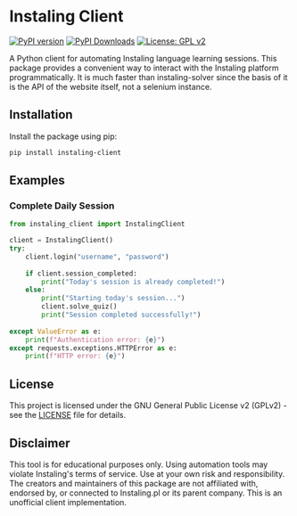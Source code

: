 # Instaling Client

[![PyPI version](https://img.shields.io/pypi/v/instaling-client.svg)](https://pypi.org/project/instaling-client/)
[![PyPI Downloads](https://static.pepy.tech/badge/instaling-client/week)](https://pepy.tech/projects/instaling-client)
[![License: GPL v2](https://img.shields.io/badge/License-GPL_v2-blue.svg)](https://www.gnu.org/licenses/old-licenses/gpl-2.0.en.html)

A Python client for automating Instaling language learning sessions. This package provides a convenient way to interact with the Instaling platform programmatically.
It is much faster than instaling-solver since the basis of it is the API of the website itself, not a selenium instance.

## Installation

Install the package using pip:

```bash
pip install instaling-client
```

## Examples

### Complete Daily Session

```python
from instaling_client import InstalingClient

client = InstalingClient()
try:
    client.login("username", "password")
    
    if client.session_completed:
        print("Today's session is already completed!")
    else:
        print("Starting today's session...")
        client.solve_quiz()
        print("Session completed successfully!")
        
except ValueError as e:
    print(f"Authentication error: {e}")
except requests.exceptions.HTTPError as e:
    print(f"HTTP error: {e}")
```

## License

This project is licensed under the GNU General Public License v2 (GPLv2) - see the [LICENSE](LICENSE) file for details.

## Disclaimer

This tool is for educational purposes only. Using automation tools may violate Instaling's terms of service. Use at your own risk and responsibility.
The creators and maintainers of this package are not affiliated with, endorsed by, or connected to Instaling.pl or its parent company. This is an unofficial client implementation. 
